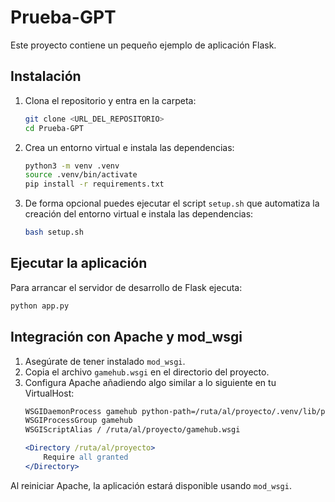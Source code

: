 # Prueba-GPT

Este proyecto contiene un pequeño ejemplo de aplicación Flask.

## Instalación

1. Clona el repositorio y entra en la carpeta:
   ```bash
   git clone <URL_DEL_REPOSITORIO>
   cd Prueba-GPT
   ```
2. Crea un entorno virtual e instala las dependencias:
   ```bash
   python3 -m venv .venv
   source .venv/bin/activate
   pip install -r requirements.txt
   ```
3. De forma opcional puedes ejecutar el script `setup.sh` que automatiza la
   creación del entorno virtual e instala las dependencias:
   ```bash
   bash setup.sh
   ```

## Ejecutar la aplicación

Para arrancar el servidor de desarrollo de Flask ejecuta:
```bash
python app.py
```

## Integración con Apache y mod_wsgi

1. Asegúrate de tener instalado `mod_wsgi`.
2. Copia el archivo `gamehub.wsgi` en el directorio del proyecto.
3. Configura Apache añadiendo algo similar a lo siguiente en tu VirtualHost:
   ```apache
   WSGIDaemonProcess gamehub python-path=/ruta/al/proyecto/.venv/lib/python3.x/site-packages
   WSGIProcessGroup gamehub
   WSGIScriptAlias / /ruta/al/proyecto/gamehub.wsgi

   <Directory /ruta/al/proyecto>
       Require all granted
   </Directory>
   ```

Al reiniciar Apache, la aplicación estará disponible usando `mod_wsgi`.
